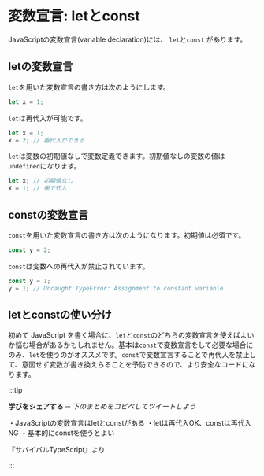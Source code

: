 # 変数宣言: letとconst

JavaScriptの変数宣言(variable declaration)には、 `let`と`const` があります。

## letの変数宣言

`let`を用いた変数宣言の書き方は次のようにします。

```typescript
let x = 1;
```

`let`は再代入が可能です。

```typescript
let x = 1;
x = 2; // 再代入ができる
```

`let`は変数の初期値なしで変数定義できます。初期値なしの変数の値は`undefined`になります。

```javascript
let x; // 初期値なし
x = 1; // 後で代入
```

## constの変数宣言

`const`を用いた変数宣言の書き方は次のようになります。初期値は必須です。

```typescript
const y = 2;
```

`const`は変数への再代入が禁止されています。

```typescript
const y = 1;
y = 1; // Uncaught TypeError: Assignment to constant variable.
```

## letとconstの使い分け

初めて JavaScript を書く場合に、`let`と`const`のどちらの変数宣言を使えばよいか悩む場合があるかもしれません。基本は`const`で変数宣言をして必要な場合にのみ、`let`を使うのがオススメです。`const`で変数宣言することで再代入を禁止して、意図せず変数が書き換えらることを予防できるので、より安全なコードになります。

:::tip

**学びをシェアする** **─** _下のまとめをコピペしてツイートしよう_

・JavaScriptの変数宣言はletとconstがある
・letは再代入OK、constは再代入NG
・基本的にconstを使うとよい

『サバイバルTypeScript』より

:::
